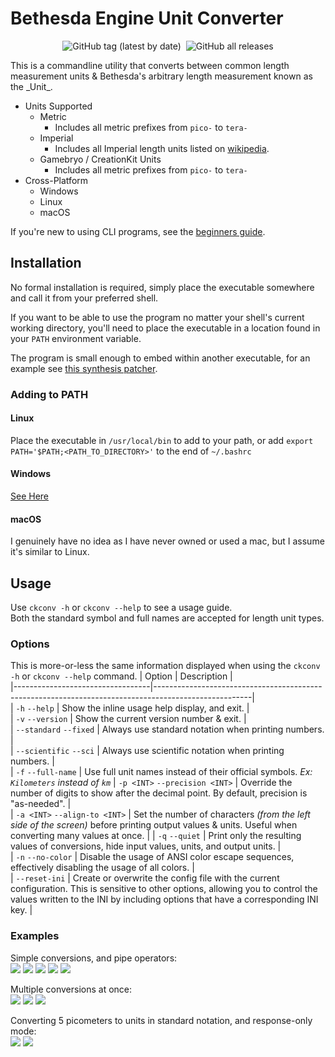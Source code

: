 # Bethesda Engine Unit Converter
<p align="center"><img alt="GitHub tag (latest by date)" src="https://img.shields.io/github/v/tag/radj307/Gamebryo-Engine-Unit-Converter?color=ffffff&label=Current%20Version&logo=github&style=for-the-badge">&nbsp&nbsp<img alt="GitHub all releases" src="https://img.shields.io/github/downloads/radj307/Gamebryo-Engine-Unit-Converter/total?color=ffffff&logo=github&style=for-the-badge"></p>
  This is a commandline utility that converts between common length measurement units & Bethesda's arbitrary length measurement known as the _Unit_.  

- Units Supported
  - Metric
    - Includes all metric prefixes from `pico-` to `tera-`
  - Imperial
    - Includes all Imperial length units listed on [wikipedia](https://en.wikipedia.org/wiki/Imperial_units#Length).
  - Gamebryo / CreationKit Units
    - Includes all metric prefixes from `pico-` to `tera-`
- Cross-Platform
  - Windows
  - Linux
  - macOS
  

If you're new to using CLI programs, see the [beginners guide](https://github.com/radj307/Gamebryo-Engine-Unit-Converter/wiki#detailed-usage-guide-for-less-experienced-terminal-users).

## Installation
  No formal installation is required, simply place the executable somewhere and call it from your preferred shell.
  
  If you want to be able to use the program no matter your shell's current working directory, you'll need to place the executable in a location found in your `PATH` environment variable.  
  
  The program is small enough to embed within another executable, for an example see [this synthesis patcher](https://github.com/radj307/Metric-Units-Patcher).

### Adding to PATH
  #### Linux
  Place the executable in `/usr/local/bin` to add to your path, or add `export PATH='$PATH;<PATH_TO_DIRECTORY>'` to the end of `~/.bashrc`
  
  #### Windows
  [See Here](https://stackoverflow.com/a/9546345/8705305)
  
  #### macOS
  I genuinely have no idea as I have never owned or used a mac, but I assume it's similar to Linux.
  
## Usage  
  Use `ckconv -h` or `ckconv --help` to see a usage guide.  
  Both the standard symbol and full names are accepted for length unit types.  
  
  ### Options
  This is more-or-less the same information displayed when using the `ckconv -h` or `ckconv --help` command.
  | Option                           | Description                                                                                          |  
  |----------------------------------|------------------------------------------------------------------------------------------------------|  
  | `-h` `--help`                    | Show the inline usage help display, and exit.                                                        |  
  | `-v` `--version`                 | Show the current version number & exit.                                                              |  
  | `--standard`  `--fixed`          | Always use standard notation when printing numbers.                                                  |  
  | `--scientific`  `--sci`          | Always use scientific notation when printing numbers.                                                |  
  | `-f`  `--full-name`              | Use full unit names instead of their official symbols. _Ex: `Kilometers` instead of `km`_
  | `-p <INT>`  `--precision <INT>`  | Override the number of digits to show after the decimal point. By default, precision is "as-needed". |  
  | `-a <INT>`  `--align-to <INT>`   | Set the number of characters _(from the left side of the screen)_ before printing output values & units. Useful when converting many values at once. |
  | `-q` `--quiet`                   | Print only the resulting values of conversions, hide input values, units, and output units.          |  
  | `-n` `--no-color`                | Disable the usage of ANSI color escape sequences, effectively disabling the usage of all colors.     |  
  | `--reset-ini`                    | Create or overwrite the config file with the current configuration. This is sensitive to other options, allowing you to control the values written to the INI by including options that have a corresponding INI key. |  
  
  ### Examples
  Simple conversions, and pipe operators:  
  ![](https://i.imgur.com/eoeCV8t.png)
  ![](https://i.imgur.com/djxJO0t.png)
  ![](https://i.imgur.com/AH01PU6.png)
  ![](https://i.imgur.com/djxJO0t.png)
  ![](https://i.imgur.com/02IlBID.png)  
  
  Multiple conversions at once:  
  ![](https://i.imgur.com/TPmpR1W.png)
  ![](https://i.imgur.com/djxJO0t.png)
  ![](https://i.imgur.com/WvhAz51.png)
  
  Converting 5 picometers to units in standard notation, and response-only mode:  
  ![](https://i.imgur.com/HoykBM7.png)
  ![](https://i.imgur.com/fLj1yvU.png)
